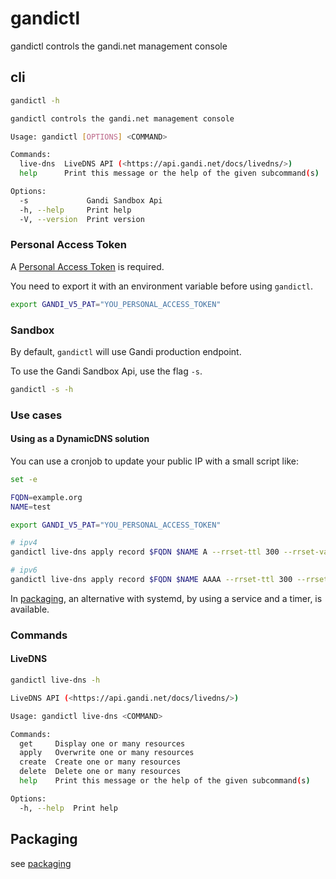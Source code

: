# gandictl

gandictl controls the gandi.net management console

## cli

```bash
gandictl -h

gandictl controls the gandi.net management console

Usage: gandictl [OPTIONS] <COMMAND>

Commands:
  live-dns  LiveDNS API (<https://api.gandi.net/docs/livedns/>)
  help      Print this message or the help of the given subcommand(s)

Options:
  -s             Gandi Sandbox Api
  -h, --help     Print help
  -V, --version  Print version
```

### Personal Access Token

A [Personal Access Token](https://docs.gandi.net/en/managing_an_organization/organizations/personal_access_token.html#personal-access-tokens) is required.

You need to export it with an environment variable before using `gandictl`.

```bash
export GANDI_V5_PAT="YOU_PERSONAL_ACCESS_TOKEN"
```

### Sandbox

By default, `gandictl` will use Gandi production endpoint.

To use the Gandi Sandbox Api, use the flag `-s`.

```bash
gandictl -s -h
```

### Use cases
#### Using as a DynamicDNS solution

You can use a cronjob to update your public IP with a small script like:

```bash
set -e

FQDN=example.org
NAME=test

export GANDI_V5_PAT="YOU_PERSONAL_ACCESS_TOKEN"

# ipv4
gandictl live-dns apply record $FQDN $NAME A --rrset-ttl 300 --rrset-values $(curl -s https://ipv4.seeip.org/)

# ipv6
gandictl live-dns apply record $FQDN $NAME AAAA --rrset-ttl 300 --rrset-values $(curl -s https://ipv6.seeip.org/)
```

In [packaging](../packaging), an alternative with systemd, by using a service and a timer, is available.

### Commands
#### LiveDNS

```bash
gandictl live-dns -h

LiveDNS API (<https://api.gandi.net/docs/livedns/>)

Usage: gandictl live-dns <COMMAND>

Commands:
  get     Display one or many resources
  apply   Overwrite one or many resources
  create  Create one or many resources
  delete  Delete one or many resources
  help    Print this message or the help of the given subcommand(s)

Options:
  -h, --help  Print help

```

## Packaging

see [packaging](../packaging/README.md)
